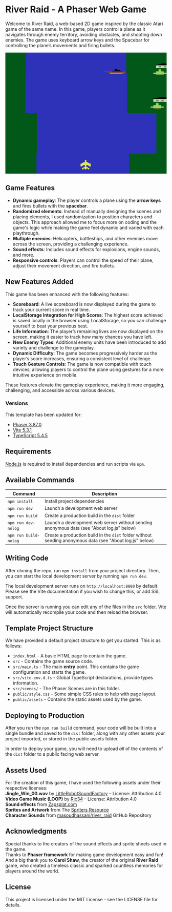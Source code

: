 # River Raid - A Phaser Web Game

Welcome to River Raid, a web-based 2D game inspired by the classic Atari game of the same name. In this game, players control a plane as it navigates through enemy territory, avoiding obstacles, and shooting down enemies. The game uses keyboard arrow keys and the Spacebar for controlling the plane’s movements and firing bullets.

![screenshot](Screenshot.png)

## Game Features

- **Dynamic gameplay**: The player controls a plane using the **arrow keys** and fires bullets with the **spacebar**.
- **Randomized elements**: Instead of manually designing the scenes and placing elements, I used randomization to position characters and objects. This approach allowed me to focus more on coding and the game's logic while making the game feel dynamic and varied with each playthrough.
- **Multiple enemies**: Helicopters, battleships, and other enemies move across the screen, providing a challenging experience.
- **Sound effects**: Includes sound effects for explosions, engine sounds, and more.
- **Responsive controls**: Players can control the speed of their plane, adjust their movement direction, and fire bullets.

## New Features Added

This game has been enhanced with the following features:

- **Scoreboard**: A live scoreboard is now displayed during the game to track your current score in real time.
- **LocalStorage Integration for High Scores**: The highest score achieved is saved locally in the browser using LocalStorage, so you can challenge yourself to beat your previous best.
- **Life Information**: The player’s remaining lives are now displayed on the screen, making it easier to track how many chances you have left.
- **New Enemy Types**: Additional enemy units have been introduced to add variety and challenge to the gameplay.
- **Dynamic Difficulty**: The game becomes progressively harder as the player’s score increases, ensuring a consistent level of challenge.
- **Touch Gesture Controls**: The game is now compatible with touch devices, allowing players to control the plane using gestures for a more intuitive experience on mobile.

These features elevate the gameplay experience, making it more engaging, challenging, and accessible across various devices.


### Versions

This template has been updated for:

- [Phaser 3.87.0](https://github.com/phaserjs/phaser)
- [Vite 5.3.1](https://github.com/vitejs/vite)
- [TypeScript 5.4.5](https://github.com/microsoft/TypeScript)


## Requirements

[Node.js](https://nodejs.org) is required to install dependencies and run scripts via `npm`.

## Available Commands

| Command | Description |
|---------|-------------|
| `npm install` | Install project dependencies |
| `npm run dev` | Launch a development web server |
| `npm run build` | Create a production build in the `dist` folder |
| `npm run dev-nolog` | Launch a development web server without sending anonymous data (see "About log.js" below) |
| `npm run build-nolog` | Create a production build in the `dist` folder without sending anonymous data (see "About log.js" below) |

## Writing Code

After cloning the repo, run `npm install` from your project directory. Then, you can start the local development server by running `npm run dev`.

The local development server runs on `http://localhost:8080` by default. Please see the Vite documentation if you wish to change this, or add SSL support.

Once the server is running you can edit any of the files in the `src` folder. Vite will automatically recompile your code and then reload the browser.

## Template Project Structure

We have provided a default project structure to get you started. This is as follows:

- `index.html` - A basic HTML page to contain the game.
- `src` - Contains the game source code.
- `src/main.ts` - The main **entry** point. This contains the game configuration and starts the game.
- `src/vite-env.d.ts` - Global TypeScript declarations, provide types information.
- `src/scenes/` - The Phaser Scenes are in this folder.
- `public/style.css` - Some simple CSS rules to help with page layout.
- `public/assets` - Contains the static assets used by the game.



## Deploying to Production

After you run the `npm run build` command, your code will be built into a single bundle and saved to the `dist` folder, along with any other assets your project imported, or stored in the public assets folder.

In order to deploy your game, you will need to upload *all* of the contents of the `dist` folder to a public facing web server.



## Assets Used
For the creation of this game, I have used the following assets under their respective licenses:<br/>
**Jingle_Win_00.wav** by [LittleRobotSoundFactory](https://freesound.org/s/270333/) – License: Attribution 4.0<br/>
**Video Game Music (LOOP)** by [Ric34](https://freesound.org/s/776502/) – License: Attribution 4.0<br/>
**Sound effects** from [Zapsplat.com](https://www.zapsplat.com/)<br/>
**Sprites and Artwork** from The [Spriters Resource](https://www.spriters-resource.com/atari/riverraid/sheet/4176/)<br/>
**Character Sounds** from [masoudhassani/river_raid](https://github.com/masoudhassani/river_raid) GitHub Repository

## Acknowledgments
Special thanks to the creators of the sound effects and sprite sheets used in the game.<br/>
Thanks to **Phaser framework** for making game development easy and fun!<br/>
And a big thank you to **Carol Shaw**, the creator of the original **River Raid** game, who created a timeless classic and sparked countless memories for players around the world.


## License
This project is licensed under the MIT License - see the LICENSE file for details.

